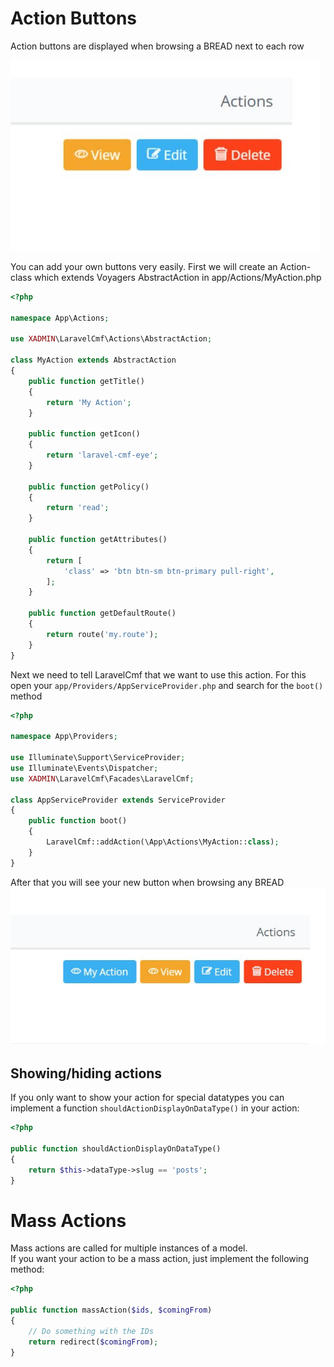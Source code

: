 # Action Buttons

Action buttons are displayed when browsing a BREAD next to each row

![](../.gitbook/assets/action_buttons.jpg)

You can add your own buttons very easily.
First we will create an Action-class which extends Voyagers AbstractAction in app/Actions/MyAction.php
```php
<?php

namespace App\Actions;

use XADMIN\LaravelCmf\Actions\AbstractAction;

class MyAction extends AbstractAction
{
    public function getTitle()
    {
        return 'My Action';
    }

    public function getIcon()
    {
        return 'laravel-cmf-eye';
    }

    public function getPolicy()
    {
        return 'read';
    }

    public function getAttributes()
    {
        return [
            'class' => 'btn btn-sm btn-primary pull-right',
        ];
    }

    public function getDefaultRoute()
    {
        return route('my.route');
    }
}
```
Next we need to tell LaravelCmf that we want to use this action. For this open your `app/Providers/AppServiceProvider.php` and search for the `boot()` method
```php
<?php

namespace App\Providers;

use Illuminate\Support\ServiceProvider;
use Illuminate\Events\Dispatcher;
use XADMIN\LaravelCmf\Facades\LaravelCmf;

class AppServiceProvider extends ServiceProvider
{
    public function boot()
    {
        LaravelCmf::addAction(\App\Actions\MyAction::class);
    }
}
```
After that you will see your new button when browsing any BREAD
![](../.gitbook/assets/action_buttons_custom.jpg)

## Showing/hiding actions

If you only want to show your action for special datatypes you can implement a function `shouldActionDisplayOnDataType()` in your action:
```php
<?php

public function shouldActionDisplayOnDataType()
{
    return $this->dataType->slug == 'posts';
}
```

# Mass Actions

Mass actions are called for multiple instances of a model.  
If you want your action to be a mass action, just implement the following method:
```php
<?php

public function massAction($ids, $comingFrom)
{
    // Do something with the IDs
    return redirect($comingFrom);
}
```
